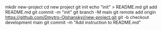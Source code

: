 mkdir new-project
cd new project
git init
echo "init" > README.md
git add README.md
git commit -m "init"
git branch -M main
git remote add origin https://github.com/Dmytro-Olshanskyi/new-project.git
git -b checkout development main
git commit -m "Add instruction to README.md"
